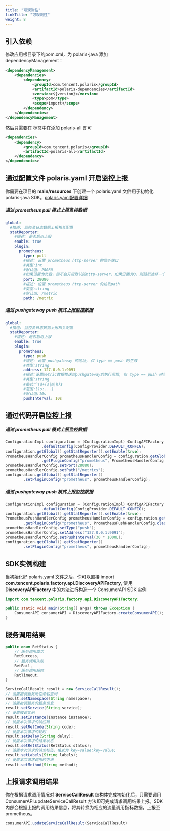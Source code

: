 ```yaml
---
title: "可观测性"
linkTitle: "可观测性"
weight: 8
---
```


## 引入依赖

修改应用根目录下的pom.xml，为 polaris-java 添加 dependencyManagement：

```xml
<dependencyManagement>
    <dependencies>
        <dependency>
            <groupId>com.tencent.polaris</groupId>
            <artifactId>polaris-dependencies</artifactId>
            <version>${version}</version>
            <type>pom</type>
            <scope>import</scope>
        </dependency>
    </dependencies>
</dependencyManagement>
```

然后只需要在 **<dependencies></dependencies>** 标签中在添加 polaris-all 即可

```xml
<dependencies>
    <dependency>
        <groupId>com.tencent.polaris</groupId>
        <artifactId>polaris-all</artifactId>
    </dependency>
</dependencies>
```

## 通过配置文件 polaris.yaml 开启监控上报

你需要在项目的 **main/resources** 下创建一个 polaris.yaml 文件用于初始化 polaris-java SDK。[polaris.yaml配置详细](https://github.com/polarismesh/polaris-java/blob/main/polaris-common/polaris-config-default/src/main/resources/conf/default-config.yml)

##### 通过 prometheus pull 模式上报监控数据

```yaml
global:
  #描述: 监控及日志数据上报相关配置
  statReporter:
    #描述: 是否启用上报
    enable: true
    plugin:
      prometheus:
        type: pull
        #描述: 设置 prometheus http-server 的监听端口
        #类型:int
        #默认值: 28080
        #如果设置为负数，则不会开启默认的http-server，如果设置为0，则随机选择一个可用端口进行启动 http-server
        port: 28080
        #描述: 设置 prometheus http-server 的拉取path
        #类型:string
        #默认值: /metric
        path: /metric
```

##### 通过 pushgateway push 模式上报监控数据

```yaml
global:
  #描述: 监控及日志数据上报相关配置
  statReporter:
    #描述: 是否启用上报
    enable: true
    plugin:
      prometheus:
        type: push
        #描述: 设置 pushgateway 的地址, 仅 type == push 时生效
        #类型:string
        address: 127.0.0.1:9091
        #描述:设置metric数据推送到pushgateway的执行周期, 仅 type == push 时生效
        #类型:string
        #格式:^\d+(s|m|h)$
        #范围:[1s:...]
        #默认值:10s
        pushInterval: 10s
```

## 通过代码开启监控上报

##### 通过 prometheus pull 模式上报监控数据

```java
ConfigurationImpl configuration = (ConfigurationImpl) ConfigAPIFactory
				.defaultConfig(ConfigProvider.DEFAULT_CONFIG);
configuration.getGlobal().getStatReporter().setEnable(true);
PrometheusHandlerConfig prometheusHandlerConfig = configuration.getGlobal().getStatReporter()
				.getPluginConfig("prometheus", PrometheusHandlerConfig.class);
prometheusHandlerConfig.setPort(28080);
prometheusHandlerConfig.setPath("/metrics");
configuration.getGlobal().getStatReporter()
		.setPluginConfig("prometheus", prometheusHandlerConfig);
```

##### 通过 pushgateway push 模式上报监控数据

```java
ConfigurationImpl configuration = (ConfigurationImpl) ConfigAPIFactory
				.defaultConfig(ConfigProvider.DEFAULT_CONFIG);
configuration.getGlobal().getStatReporter().setEnable(true);
PrometheusPushHandlerConfig prometheusHandlerConfig = configuration.getGlobal().getStatReporter()
		.getPluginConfig("prometheus", PrometheusPushHandlerConfig.class);
prometheusHandlerConfig.setType("push");
prometheusHandlerConfig.setAddress("127.0.0.1:9091");
prometheusHandlerConfig.setPushInterval(30 * 1000L);
configuration.getGlobal().getStatReporter()
		.setPluginConfig("prometheus", prometheusHandlerConfig);
```

## SDK实例构建

当初始化好 polaris.yaml 文件之后，你可以直接 import **com.tencent.polaris.factory.api.DiscoveryAPIFactory**, 使用 **DiscoveryAPIFactory** 中的方法进行构造一个 ConsumerAPI SDK 实例

```java
import com.tencent.polaris.factory.api.DiscoveryAPIFactory;

public static void main(String[] args) throws Exception {
    ConsumerAPI consumerAPI = DiscoveryAPIFactory.createConsumerAPI();
}
```

## 服务调用结果

```java
public enum RetStatus {
    // 服务调用成功
    RetSuccess,
    // 服务调用失败
    RetFail,
    // 服务调用超时
    RetTimeout,
}

ServiceCallResult result = new ServiceCallResult();
// 设置被调服务所在命名空间
result.setNamespace(String namespace);
// 设置被调服务的服务信息
result.setService(String service);
// 设置被调实例
result.setInstance(Instance instance);
// 设置本次请求的响应码
result.setRetCode(String code);
// 设置本次请求的耗时
result.setDelay(String delay);
// 设置本次请求的结果状态
result.setRetStatus(RetStatus status);
// 设置本次请求的请求标签，格式为 key=value;key=value;
result.setLabels(String labels);
// 设置本次请求调用的方法
result.setMethod(String method);
```

## 上报请求调用结果

你在根据请求调用情况对 **ServiceCallResult** 结构体完成初始化后，只需要调用 ConsumerAPI.updateServiceCallResult 方法即可完成请求调用结果上报。SDK 内部会根据上报的调用结果信息，将其转换为相应的流量调用指标数据，上报至 prometheus。

```java
consumerAPI.updateServiceCallResult(ServiceCallResult)
```